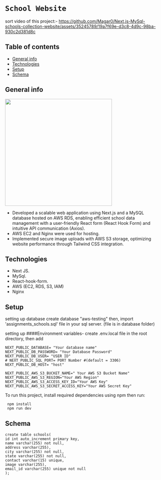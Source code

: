 # `School Website`

sort video of this project:-
https://github.com/Magar0/Next.js-MySql-schools-collection-website/assets/35245789/19a7f69e-d3c8-4d9c-98ba-930c2d381d8c

## Table of contents

- [General info](#general-info)
- [Technologies](#technologies)
- [Setup](#setup)
- [Schema](#schema)

## General info

<img src="https://github.com/Magar0/Next.js-MySql-schools-collection-website/assets/35245789/429ce622-69a9-4556-924c-e27f2fa87eeb" height="350" >
 
- Developed a scalable web application using Next.js and a MySQL database hosted on AWS RDS, enabling efficient school data management with a user-friendly React form (React Hook Form) and intuitive API communication (Axios).
- AWS EC2 and Nginx were used for hosting.
- Implemented secure image uploads with AWS S3 storage, optimizing website performance through Tailwind CSS integration.

## Technologies

- Next JS.
- MySql.
- React-hook-form.
- AWS (EC2, RDS, S3, IAM)
- Nginx

## Setup

setting up database
create database "aws-testing" then,
import 'assignments_schools.sql' file in your sql server. (file is in database folder)

setting up ####Environment variables-
create .env.local file in the root directory, then add
```
NEXT_PUBLIC_DATABASE= "Your database name"
NEXT_PUBLIC_DB_PASSWORD= "Your Database Password" 
NEXT_PUBLIC_DB_USER= "USER ID"
# NEXT_PUBLIC_SQL_PORT= PORT Number #(default = 3306)
NEXT_PUBLIC_DB_HOST= "host" 

NEXT_PUBLIC_AWS_S3_BUCKET_NAME=" Your AWS S3 Bucket Name"
NEXT_PUBLIC_AWS_S3_REGION="Your AWS Region"
NEXT_PUBLIC_AWS_S3_ACCESS_KEY_ID="Your AWS Key"
NEXT_PUBLIC_AWS_S3_SECRET_ACCESS_KEY="Your AWS Secret Key"
```

To run this project, install required dependencies using npm then run:

```
 npm install
 npm run dev
```

## Schema

```
create table schools(
id int auto_increment primary key,
name varchar(255) not null,
address varchar(255),
city varchar(255) not null,
state varchar(255) not null,
contact varchar(15) unique,
image varchar(255),
email_id varchar(255) unique not null
);
```
